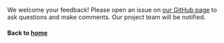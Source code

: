 We welcome your feedback! Please open an issue on [our GitHub page](https://github.com/galterdatalab/issues) to ask questions and make comments. Our project team will be notified.

#### Back to [home](https://github.com/galterdatalab/galterdatalab.github.io/issues)

